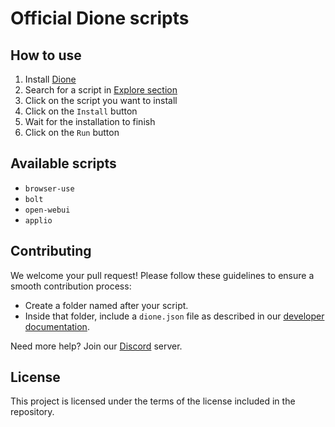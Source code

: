 # Official Dione scripts

## How to use

1. Install [Dione](https://getdione.app)
2. Search for a script in [Explore section](https://getdione.app/docs/scripts/exploring#explore-section)
3. Click on the script you want to install
4. Click on the `Install` button
5. Wait for the installation to finish
6. Click on the `Run` button

## Available scripts

- `browser-use`
- `bolt`
- `open-webui`
- `applio`

## Contributing

We welcome your pull request! Please follow these guidelines to ensure a smooth contribution process:

- Create a folder named after your script.
- Inside that folder, include a `dione.json` file as described in our [developer documentation](https://getdione.app/docs/developer/making-a-script).

Need more help? Join our [Discord](https://getdione.app/discord) server.


## License

This project is licensed under the terms of the license included in the repository.
